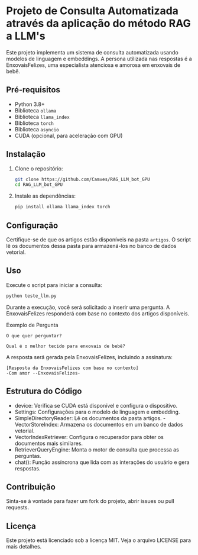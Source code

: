 # Projeto de Consulta Automatizada através da aplicação do método RAG a LLM's

Este projeto implementa um sistema de consulta automatizada usando modelos de linguagem e embeddings. A persona utilizada nas respostas é a EnxovaisFelizes, uma especialista atenciosa e amorosa em enxovais de bebê.

## Pré-requisitos

- Python 3.8+
- Biblioteca `ollama`
- Biblioteca `llama_index`
- Biblioteca `torch`
- Biblioteca `asyncio`
- CUDA (opcional, para aceleração com GPU)

## Instalação

1. Clone o repositório:

    ```bash
    git clone https://github.com/Camves/RAG_LLM_bot_GPU
    cd RAG_LLM_bot_GPU
    ```

2. Instale as dependências:

    ```bash
    pip install ollama llama_index torch
    ```

## Configuração

Certifique-se de que os artigos estão disponíveis na pasta `artigos`. O script lê os documentos dessa pasta para armazená-los no banco de dados vetorial.

## Uso

Execute o script para iniciar a consulta:

```bash
python teste_llm.py
```
Durante a execução, você será solicitado a inserir uma pergunta. A EnxovaisFelizes responderá com base no contexto dos artigos disponíveis.

Exemplo de Pergunta
```
O que quer perguntar?
```
```
Qual é o melhor tecido para enxovais de bebê?
```
A resposta será gerada pela EnxovaisFelizes, incluindo a assinatura:

```
[Resposta da EnxovaisFelizes com base no contexto]
-Com amor --EnxovaisFelizes-
```

## Estrutura do Código
- device: Verifica se CUDA está disponível e configura o dispositivo.
- Settings: Configurações para o modelo de linguagem e embedding.
- SimpleDirectoryReader: Lê os documentos da pasta artigos.
 -VectorStoreIndex: Armazena os documentos em um banco de dados vetorial.
- VectorIndexRetriever: Configura o recuperador para obter os documentos mais similares.
- RetrieverQueryEngine: Monta o motor de consulta que processa as perguntas.
- chat(): Função assíncrona que lida com as interações do usuário e gera respostas.

## Contribuição
Sinta-se à vontade para fazer um fork do projeto, abrir issues ou pull requests.

## Licença
Este projeto está licenciado sob a licença MIT. Veja o arquivo LICENSE para mais detalhes.

